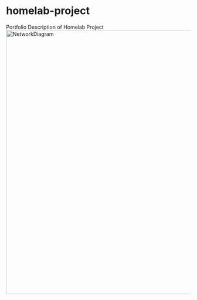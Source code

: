 # homelab-project
Portfolio Description of Homelab Project
<img width="761" height="721" alt="NetworkDiagram" src="https://github.com/user-attachments/assets/f8cff51e-fb54-4334-aff4-fa629de0442b" />
